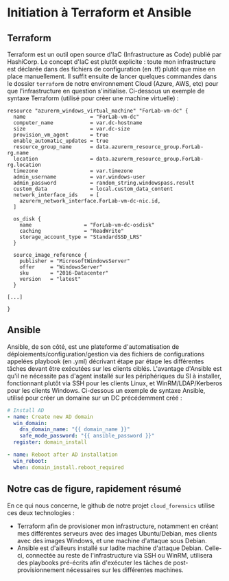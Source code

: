 # Initiation à Terraform et Ansible

## Terraform

Terraform est un outil open source d'IaC (Infrastructure as Code) publié par HashiCorp. Le concept d'IaC est plutôt explicite : toute mon infrastructure est déclarée dans des fichiers de configuration (en .tf) plutôt que mise en place manuellement. Il suffit ensuite de lancer quelques commandes dans le dossier `terraform` de notre environnement Cloud (Azure, AWS, etc) pour que l'infrastructure en question s'initialise. Ci-dessous un exemple de syntaxe Terraform (utilisé pour créer une machine virtuelle) : 

``` 
resource "azurerm_windows_virtual_machine" "ForLab-vm-dc" {
  name                     = "ForLab-vm-dc"
  computer_name            = var.dc-hostname
  size                     = var.dc-size
  provision_vm_agent       = true
  enable_automatic_updates = true
  resource_group_name      = data.azurerm_resource_group.ForLab-rg.name
  location                 = data.azurerm_resource_group.ForLab-rg.location
  timezone                 = var.timezone
  admin_username           = var.windows-user
  admin_password           = random_string.windowspass.result
  custom_data              = local.custom_data_content
  network_interface_ids    = [
    azurerm_network_interface.ForLab-vm-dc-nic.id,
  ]

  os_disk {
    name                 = "ForLab-vm-dc-osdisk"
    caching              = "ReadWrite"
    storage_account_type = "StandardSSD_LRS"
  }

  source_image_reference {
    publisher = "MicrosoftWindowsServer"
    offer     = "WindowsServer"
    sku       = "2016-Datacenter"
    version   = "latest"
  }

[...]

}
```


## Ansible

Ansible, de son côté, est une plateforme d'automatisation de déploiements/configuration/gestion via des fichiers de configurations appelées playbook (en .yml) décrivant étape par étape les différentes tâches devant être exécutées sur les clients ciblés. L'avantage d'Ansible est qu'il ne nécessite pas d'agent installé sur les périphériques du SI à installer, fonctionnant plutôt via SSH pour les clients Linux, et WinRM/LDAP/Kerberos pour les clients Windows. Ci-dessous un exemple de syntaxe Ansible, utilisé pour créer un domaine sur un DC précédemment créé : 

```yaml
# Install AD
- name: Create new AD domain
  win_domain:
    dns_domain_name: "{{ domain_name }}"
    safe_mode_password: "{{ ansible_password }}"
  register: domain_install

- name: Reboot after AD installation
  win_reboot:
  when: domain_install.reboot_required
```


## Notre cas de figure, rapidement résumé

En ce qui nous concerne, le github de notre projet `cloud_forensics` utilise ces deux technologies :

*	Terraform afin de provisioner mon infrastructure, notamment en créant mes différentes serveurs avec des images Ubuntu/Debian, mes clients avec des images Windows, et une machine d'attaque sous Debian.
*	Ansible est d'ailleurs installé sur ladite machine d'attaque Debian. Celle-ci, connectée au reste de l'infrastructure via SSH ou WinRM, utilisera des playbooks pré-écrits afin d'exécuter les tâches de post-provisionnement nécessaires sur les différentes machines.